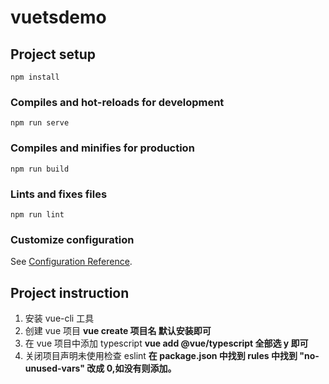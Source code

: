 # vuetsdemo

## Project setup
```
npm install
```

### Compiles and hot-reloads for development
```
npm run serve
```

### Compiles and minifies for production
```
npm run build
```

### Lints and fixes files
```
npm run lint
```

### Customize configuration
See [Configuration Reference](https://cli.vuejs.org/config/).

## Project instruction
1. 安装 vue-cli 工具
2. 创建 vue 项目
    **vue create 项目名  默认安装即可**
3. 在 vue 项目中添加 typescript
    **vue add @vue/typescript 全部选 y 即可**
4. 关闭项目声明未使用检查 eslint
    **在 package.json 中找到 rules 中找到 "no-unused-vars" 改成 0,如没有则添加。**